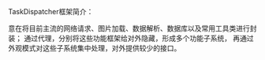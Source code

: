 TaskDispatcher框架简介：

意在将目前主流的网络请求、图片加载、数据解析、数据库以及常用工具类进行封装；
通过代理，分别将这些功能框架给对外隐藏，形成多个功能子系统，
再通过外观模式对这些子系统集中处理，对外提供较少的接口。
